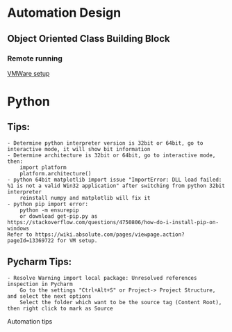 # Automation Design


## Object Oriented Class Building Block



### Remote running
 [VMWare setup](vmware-setup.md)


# Python

## Tips:
	- Determine python interpreter version is 32bit or 64bit, go to interactive mode, it will show bit information
	- Determine architecture is 32bit or 64bit, go to interactive mode, then:
		import platform
		platform.architecture()	
	- python 64bit matplotlib import issue "ImportError: DLL load failed: %1 is not a valid Win32 application" after switching from python 32bit interpreter
		reinstall numpy and matplotlib will fix it
	- python pip import error:
		python -m ensurepip
		or download get-pip.py as https://stackoverflow.com/questions/4750806/how-do-i-install-pip-on-windows
	Refer to https://wiki.absolute.com/pages/viewpage.action?pageId=13369722 for VM setup.

## Pycharm Tips:
	- Resolve Warning import local package: Unresolved references inspection in Pycharm
	    Go to the settings "Ctrl+Alt+S" or Project-> Project Structure, and select the next options
		Select the folder which want to be the source tag (Content Root), then right click to mark as Source

Automation tips
